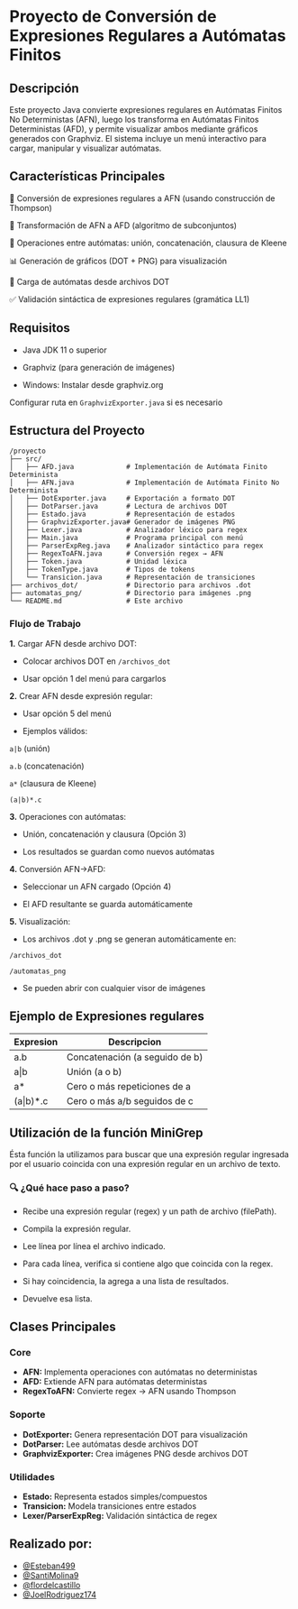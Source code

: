 # Proyecto de Conversión de Expresiones Regulares a Autómatas Finitos

## Descripción

Este proyecto Java convierte expresiones regulares en Autómatas Finitos No Deterministas (AFN), luego los transforma en Autómatas Finitos Deterministas (AFD), y permite visualizar ambos mediante gráficos generados con Graphviz. El sistema incluye un menú interactivo para cargar, manipular y visualizar autómatas.


## Características Principales

🚀 Conversión de expresiones regulares a AFN (usando construcción de Thompson)

🔄 Transformación de AFN a AFD (algoritmo de subconjuntos)

🧩 Operaciones entre autómatas: unión, concatenación, clausura de Kleene

📊 Generación de gráficos (DOT + PNG) para visualización

💾 Carga de autómatas desde archivos DOT

✅ Validación sintáctica de expresiones regulares (gramática LL1)

## Requisitos

- Java JDK 11 o superior

- Graphviz (para generación de imágenes)

- Windows: Instalar desde graphviz.org

Configurar ruta en `GraphvizExporter.java` si es necesario

## Estructura del Proyecto

```text
/proyecto
├── src/
│   ├── AFD.java             # Implementación de Autómata Finito Determinista
│   ├── AFN.java             # Implementación de Autómata Finito No Determinista
│   ├── DotExporter.java     # Exportación a formato DOT
│   ├── DotParser.java       # Lectura de archivos DOT
│   ├── Estado.java          # Representación de estados
│   ├── GraphvizExporter.java# Generador de imágenes PNG
│   ├── Lexer.java           # Analizador léxico para regex
│   ├── Main.java            # Programa principal con menú
│   ├── ParserExpReg.java    # Analizador sintáctico para regex
│   ├── RegexToAFN.java      # Conversión regex → AFN
│   ├── Token.java           # Unidad léxica
│   ├── TokenType.java       # Tipos de tokens
│   └── Transicion.java      # Representación de transiciones
├── archivos_dot/            # Directorio para archivos .dot
├── automatas_png/           # Directorio para imágenes .png
└── README.md                # Este archivo
```

### Flujo de Trabajo

**1.** Cargar AFN desde archivo DOT:

- Colocar archivos DOT en `/archivos_dot`

- Usar opción 1 del menú para cargarlos

**2.** Crear AFN desde expresión regular:

- Usar opción 5 del menú

- Ejemplos válidos:

`a|b` (unión)

`a.b` (concatenación)

`a*` (clausura de Kleene)

`(a|b)*.c`

**3.** Operaciones con autómatas:

- Unión, concatenación y clausura (Opción 3)

- Los resultados se guardan como nuevos autómatas

**4.** Conversión AFN→AFD:

- Seleccionar un AFN cargado (Opción 4)

- El AFD resultante se guarda automáticamente

**5.** Visualización:

- Los archivos .dot y .png se generan automáticamente en:

`/archivos_dot`

`/automatas_png`

- Se pueden abrir con cualquier visor de imágenes

## Ejemplo de Expresiones regulares

| Expresion   | Descripcion |
|-------------|-------------|
|   a.b	      |      Concatenación (a seguido de b)|
|a&#124;b	|Unión (a o b)|
|a*	|Cero o más repeticiones de a|
|(a&#124;b)*.c	|Cero o más a/b seguidos de c|

## Utilización de la función MiniGrep

Ésta función la utilizamos para buscar que una expresión regular ingresada por el usuario 
coincida con una expresión regular en un archivo de texto.

### 🔍 ¿Qué hace paso a paso?

- Recibe una expresión regular (regex) y un path de archivo (filePath).

- Compila la expresión regular.

- Lee línea por línea el archivo indicado.

- Para cada línea, verifica si contiene algo que coincida con la regex.

- Si hay coincidencia, la agrega a una lista de resultados.

- Devuelve esa lista.

## Clases Principales

### Core 

- **AFN:** Implementa operaciones con autómatas no deterministas
- **AFD:** Extiende AFN para autómatas deterministas
- **RegexToAFN:** Convierte regex → AFN usando Thompson 

### Soporte 

- **DotExporter:** Genera representación DOT para visualización
- **DotParser:** Lee autómatas desde archivos DOT
- **GraphvizExporter:** Crea imágenes PNG desde archivos DOT

### Utilidades

- **Estado:** Representa estados simples/compuestos
- **Transicion:** Modela transiciones entre estados
- **Lexer/ParserExpReg:** Validación sintáctica de regex

## Realizado por:

- [@Esteban499](https://github.com/Esteban499)
- [@SantiMolina9](https://github.com/SantiMolina9) 
- [@flordelcastillo](https://github.com/flordelcastillo)
- [@JoelRodriguez174](https://github.com/JoelRodriguez174)

